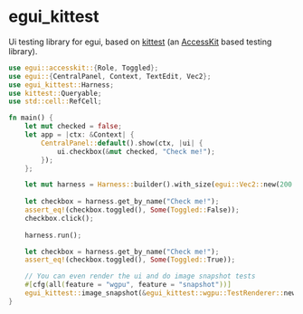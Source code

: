 # egui_kittest 

Ui testing library for egui, based on [kittest](https://github.com/rerun-io/kittest) (an [AccessKit](https://github.com/AccessKit/accesskit) based testing library).

```rust
use egui::accesskit::{Role, Toggled};
use egui::{CentralPanel, Context, TextEdit, Vec2};
use egui_kittest::Harness;
use kittest::Queryable;
use std::cell::RefCell;

fn main() {
    let mut checked = false;
    let app = |ctx: &Context| {
        CentralPanel::default().show(ctx, |ui| {
            ui.checkbox(&mut checked, "Check me!");
        });
    };

    let mut harness = Harness::builder().with_size(egui::Vec2::new(200.0, 100.0)).build(app);
    
    let checkbox = harness.get_by_name("Check me!");
    assert_eq!(checkbox.toggled(), Some(Toggled::False));
    checkbox.click();
    
    harness.run();

    let checkbox = harness.get_by_name("Check me!");
    assert_eq!(checkbox.toggled(), Some(Toggled::True));

    // You can even render the ui and do image snapshot tests
    #[cfg(all(feature = "wgpu", feature = "snapshot"))]
    egui_kittest::image_snapshot(&egui_kittest::wgpu::TestRenderer::new().render(&harness), "readme_example");
}
```
